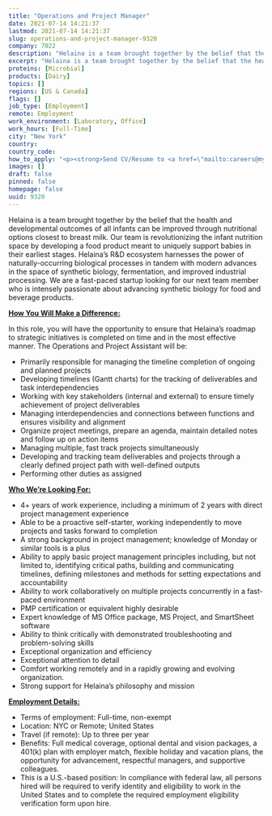 ```yaml
---
title: "Operations and Project Manager"
date: 2021-07-14 14:21:37
lastmod: 2021-07-14 14:21:37
slug: operations-and-project-manager-9320
company: 7022
description: "Helaina is a team brought together by the belief that the health and developmental outcomes of all infants can be improved through nutritional options closest to breast milk. Our team is revolutionizing the infant nutrition space by developing a food product meant to uniquely support babies in their earliest stages. Helaina’s R&D ecosystem harnesses the power of naturally-occurring biological processes in tandem with modern advances in the space of synthetic biology, fermentation, and improved industrial processing."
excerpt: "Helaina is a team brought together by the belief that the health and developmental outcomes of all infants can be improved through nutritional options closest to breast milk. Our team is revolutionizing the infant nutrition space by developing a food product meant to uniquely support babies in their earliest stages. Helaina’s R&D ecosystem harnesses the power of naturally-occurring biological processes in tandem with modern advances in the space of synthetic biology, fermentation, and improved industrial processing."
proteins: [Microbial]
products: [Dairy]
topics: []
regions: [US & Canada]
flags: []
job_type: [Employment]
remote: Employment
work_environment: [Laboratory, Office]
work_hours: [Full-Time]
city: "New York"
country: 
country_code: 
how_to_apply: "<p><strong>Send CV/Resume to <a href=\"mailto:careers@myhelaina.com\">careers@myhelaina.com</a></strong></p>"
images: []
draft: false
pinned: false
homepage: false
uuid: 9320
---
```

<p>Helaina is a team brought together by the belief that the health and developmental outcomes of all infants can be improved through nutritional options closest to breast milk. Our team is revolutionizing the infant nutrition space by developing a food product meant to uniquely support babies in their earliest stages. Helaina’s R&D ecosystem harnesses the power of naturally-occurring biological processes in tandem with modern advances in the space of synthetic biology, fermentation, and improved industrial processing. We are a fast-paced startup looking for our next team member who is intensely passionate about advancing synthetic biology for food and beverage products.</p>
<p><strong><u>How You Will Make a Difference:</u></strong></p>
<p>In this role, you will have the opportunity to ensure that Helaina’s roadmap to strategic initiatives is completed on time and in the most effective manner. The Operations and Project Assistant will be:</p>
<ul>
<li>Primarily responsible for managing the timeline completion of ongoing and planned projects </li>
<li>Developing timelines (Gantt charts) for the tracking of deliverables and task interdependencies</li>
<li>Working with key stakeholders (internal and external) to ensure timely achievement of project deliverables</li>
<li>Managing interdependencies and connections between functions and ensures visibility and alignment</li>
<li>Organize project meetings, prepare an agenda, maintain detailed notes and follow up on action items</li>
<li>Managing multiple, fast track projects simultaneously</li>
<li>Developing and tracking team deliverables and projects through a clearly defined project path with well-defined outputs</li>
<li>Performing other duties as assigned</li>
</ul>
<p><strong><u>Who We’re Looking For:</u></strong></p>
<ul>
<li>4+ years of work experience, including a minimum of 2 years with direct project management experience </li>
<li>Able to be a proactive self-starter, working independently to move projects and tasks forward to completion</li>
<li>A strong background in project management; knowledge of Monday or similar tools is a plus</li>
<li>Ability to apply basic project management principles including, but not limited to, identifying critical paths, building and communicating timelines, defining milestones and methods for setting expectations and accountability</li>
<li>Ability to work collaboratively on multiple projects concurrently in a fast-paced environment</li>
<li>PMP certification or equivalent highly desirable</li>
<li>Expert knowledge of MS Office package, MS Project, and SmartSheet software</li>
<li>Ability to think critically with demonstrated troubleshooting and problem-solving skills</li>
<li>Exceptional organization and efficiency</li>
<li>Exceptional attention to detail</li>
<li>Comfort working remotely and in a rapidly growing and evolving organization.</li>
<li>Strong support for Helaina’s philosophy and mission</li>
</ul>
<p><strong><u>Employment Details:</u></strong></p>
<ul>
<li>Terms of employment: Full-time, non-exempt</li>
<li>Location: NYC or Remote; United States </li>
<li>Travel (if remote): Up to three per year </li>
<li>Benefits: Full medical coverage, optional dental and vision packages, a 401(k) plan with employer match, flexible holiday and vacation plans, the opportunity for advancement, respectful managers, and supportive colleagues.</li>
<li>This is a U.S.-based position: In compliance with federal law, all persons hired will be required to verify identity and eligibility to work in the United States and to complete the required employment eligibility verification form upon hire. </li>
</ul>

